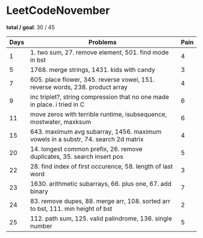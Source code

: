 # LeetCodeNovember

**total / goal**: 30 / 45

| Days | Problems                                                                          | Pain |
| ---- | --------------------------------------------------------------------------------- | ---- |
| 1    | 1. two sum, 27. remove element, 501. find mode in bst                             | 4    |
| 5    | 1768. merge strings, 1431. kids with candy                                        | 3    |
| 7    | 605. place flower, 345. reverse vowel, 151. reverse words, 238. product array     | 4    |
| 9    | inc triplet?, string compression that no one made in place. i tried in C          | 6    |
| 11   | move zeros with terrible runtime, isubsequence, mostwater, maxksum                | 6    |
| 15   | 643. maximum avg subarray, 1456. maximum vowels in a substr, 74. search 2d matrix | 4    |
| 20   | 14. longest common prefix, 26. remove duplicates, 35. search insert pos           | 5    |
| 22   | 28. find index of first occurence, 58. length of last word                        | 3    |
| 23   | 1630. arithmetic subarrays, 66. plus one, 67. add binary                          | 7    |
| 24   | 83. remove dupes, 88. merge arr, 108. sorted arr to bst, 111. min height of bst   | 2    |
| 25   | 112. path sum, 125. valid palindrome, 136. single number                          | 5    |

